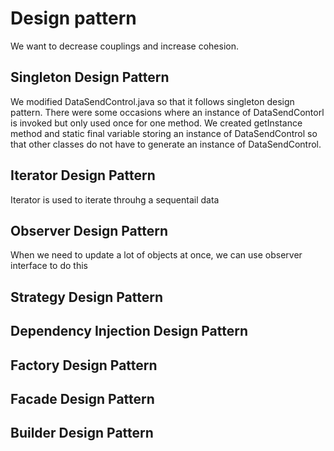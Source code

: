 # Design pattern
We want to decrease couplings and increase cohesion.
## Singleton Design Pattern
We modified DataSendControl.java so that it follows singleton design pattern. There were some occasions where an instance of DataSendContorl is invoked but only used once for one method. We created getInstance method and static final variable storing an instance of DataSendControl so that other classes do not have to generate an instance of DataSendControl.

## Iterator Design Pattern
Iterator is used to iterate throuhg a sequentail data
## Observer Design Pattern
When we need to update a lot of objects at once, we can use observer interface to do this

## Strategy Design Pattern

## Dependency Injection Design Pattern

## Factory Design Pattern

## Facade Design Pattern

## Builder Design Pattern
